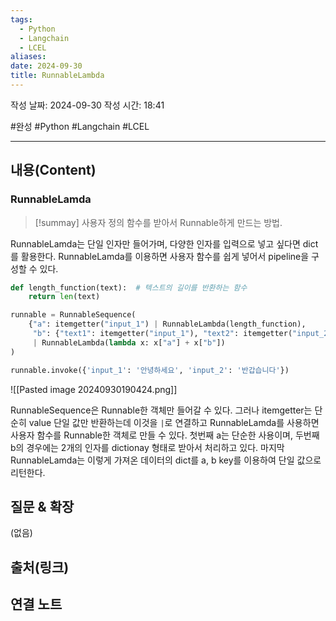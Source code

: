 ```yaml
---
tags:
  - Python
  - Langchain
  - LCEL
aliases: 
date: 2024-09-30
title: RunnableLambda
---
```

작성 날짜: 2024-09-30
작성 시간: 18:41

#완성 #Python #Langchain #LCEL 

----
## 내용(Content)

### RunnableLamda

>[!summay]
>사용자 정의 함수를 받아서 Runnable하게 만드는 방법.

RunnableLamda는 단일 인자만 들어가며, 다양한 인자를 입력으로 넣고 싶다면 dict를 활용한다. RunnableLamda를 이용하면 사용자 함수를 쉽게 넣어서 pipeline을 구성할 수 있다.

```python
def length_function(text):  # 텍스트의 길이를 반환하는 함수
    return len(text)

runnable = RunnableSequence(
    {"a": itemgetter("input_1") | RunnableLambda(length_function),
     "b": {"text1": itemgetter("input_1"), "text2": itemgetter("input_2")} | RunnableLambda(lambda x: len(x["text1"]) + len(x["text2"])) }
     | RunnableLambda(lambda x: x["a"] + x["b"])
)

runnable.invoke({'input_1': '안녕하세요', 'input_2': '반갑습니다'})
```

![[Pasted image 20240930190424.png]]

RunnableSequence은 Runnable한 객체만 들어갈 수 있다. 그러나 itemgetter는 단순히 value 단일 값만 반환하는데 이것을 `|`로 연결하고 RunnableLamda를 사용하면 사용자 함수를 Runnable한 객체로 만들 수 있다. 
첫번째 a는 단순한 사용이며, 두번째 b의 경우에는 2개의 인자를 dictionay 형태로 받아서 처리하고 있다. 마지막 RunnableLamda는 이렇게 가져온 데이터의 dict를 a, b key를 이용하여 단일 값으로 리턴한다. 

## 질문 & 확장

(없음)

## 출처(링크)


## 연결 노트










